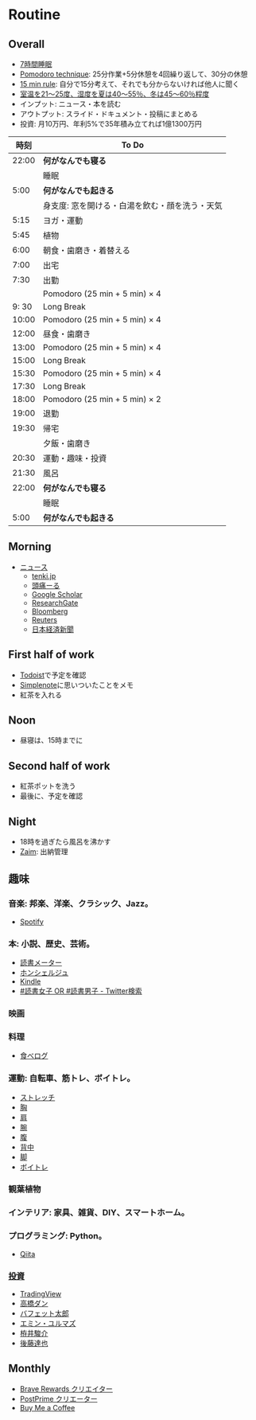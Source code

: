 # Routine
## Overall

- [7時間睡眠](https://www.otsuka.co.jp/suimin/column02.html)
- [Pomodoro technique](https://mynavi-job20s.jp/howto/pomodoro_technique.html): 25分作業+5分休憩を4回繰り返して、30分の休憩
- [15 min rule](https://twitter.com/math_rachel/status/764931533383749632): 自分で15分考えて、それでも分からないければ他人に聞く
- [室温を21～25度、湿度を夏は40～55％、冬は45～60％程度](https://studyhacker.net/columns/best-temperature-efficiency)
- インプット: ニュース・本を読む
- アウトプット: スライド・ドキュメント・投稿にまとめる
- 投資: 月10万円、年利5%で35年積み立てれば1億1300万円

| 時刻  |                     To Do                      |
| ----- | ---------------------------------------------- |
| 22:00 | **何がなんでも寝る**                           |
|       | 睡眠                                           |
| 5:00  | **何がなんでも起きる**                         |
|       | 身支度: 窓を開ける・白湯を飲む・顔を洗う・天気 |
| 5:15  | ヨガ・運動                                     |
| 5:45  | 植物                                           |
| 6:00  | 朝食・歯磨き・着替える                         |
| 7:00  | 出宅                                           |
| 7:30  | 出勤                                           |
|       | Pomodoro (25 min + 5 min) × 4                  |
| 9: 30 | Long Break                                     |
| 10:00 | Pomodoro (25 min + 5 min) × 4                  |
| 12:00 | 昼食・歯磨き                                   |
| 13:00 | Pomodoro (25 min + 5 min) × 4                  |
| 15:00 | Long Break                                     |
| 15:30 | Pomodoro (25 min + 5 min) × 4                  |
| 17:30 | Long Break                                     |
| 18:00 | Pomodoro (25 min + 5 min) × 2                  |
| 19:00 | 退勤                                           |
| 19:30 | 帰宅                                           |
|       | 夕飯・歯磨き                                   |
| 20:30 | 運動・趣味・投資                               |
| 21:30 | 風呂                                           |
| 22:00 | **何がなんでも寝る**                           |
|       | 睡眠                                           |
| 5:00  | **何がなんでも起きる**                         |

## Morning

- [ニュース](./news.md)
  - [tenki.jp](https://tenki.jp/)
  - [頭痛ーる](https://zutool.jp/)
  - [Google Scholar](https://scholar.google.com/scholar?sciupd=1&authuser=0)
  - [ResearchGate](https://www.researchgate.net/)
  - [Bloomberg](https://www.bloomberg.co.jp/)
  - [Reuters](https://jp.reuters.com/)
  - [日本経済新聞](https://www.nikkei.com/)

## First half of work

- [Todoist](https://todoist.com/app/inbox)で予定を確認
- [Simplenote](https://app.simplenote.com/)に思いついたことをメモ
- 紅茶を入れる

## Noon

- 昼寝は、15時までに

## Second half of work

- 紅茶ポットを洗う
- 最後に、予定を確認

## Night

- 18時を過ぎたら風呂を沸かす
- [Zaim](https://zaim.net/): 出納管理

## 趣味
### 音楽: 邦楽、洋楽、クラシック、Jazz。
- [Spotify](https://open.spotify.com/)

### 本: 小説、歴史、芸術。

- [読書メーター](https://bookmeter.com/home)
- [ホンシェルジュ](https://honcierge.jp/)
- [Kindle](https://read.amazon.co.jp/kindle-library)
- [\#読書女子 OR \#読書男子 \- Twitter検索](https://twitter.com/search?q=%23%E8%AA%AD%E6%9B%B8%E5%A5%B3%E5%AD%90%20OR%20%23%E8%AA%AD%E6%9B%B8%E7%94%B7%E5%AD%90%20&src=typed_query&f=live)

### 映画

### 料理

- [食べログ](https://tabelog.com/)

### 運動: 自転車、筋トレ、ボイトレ。
- [ストレッチ](https://www.youtube.com/playlist?list=PLaMEq1-vsIARvdaJv2M-OfQEk-lx4q1Ux)
- [胸](https://www.youtube.com/playlist?list=PLaMEq1-vsIASVbxKutSThsOBklxr5t4Uw)
- [肩](https://www.youtube.com/playlist?list=PLaMEq1-vsIARxVTKZlIh7UedUDJjmuquB)
- [腕](https://www.youtube.com/playlist?list=PLaMEq1-vsIASQ4oT_p5s0cONIDrwaYRr_)
- [腹](https://www.youtube.com/playlist?list=PLaMEq1-vsIAQtwQnnA3_hRjptqhaxrjKU)
- [背中](https://www.youtube.com/playlist?list=PLaMEq1-vsIASozUJFXCMYQ168Lz7F-yNH)
- [脚](https://www.youtube.com/playlist?list=PLaMEq1-vsIAR6cNzI1yaDu-GJBYOpM4_x)
- [ボイトレ](https://www.youtube.com/playlist?list=PLaMEq1-vsIAQgzDHmw1MIBokB1tDxANwE)

### 観葉植物

### インテリア: 家具、雑貨、DIY、スマートホーム。

### プログラミング: Python。

- [Qiita](https://qiita.com/)

### [投資](./investment.md)

- [TradingView](https://jp.tradingview.com/chart/)
- [高橋ダン](https://www.youtube.com/c/DanTakahashiPostPrime/videos)
- [バフェット太郎](https://www.youtube.com/c/%E3%83%90%E3%83%95%E3%82%A7%E3%83%83%E3%83%88%E5%A4%AA%E9%83%8E%E3%81%AE%E6%8A%95%E8%B3%87%E3%83%81%E3%83%A3%E3%83%B3%E3%83%8D%E3%83%AB/videos)
- [エミン・ユルマズ](https://www.youtube.com/channel/UClDM5GP-nYn5gBvDryZDW9w/videos)
- [栫井駿介](https://www.youtube.com/c/Tsubame1045/videos)
- [後藤達也](https://www.youtube.com/c/gototatsuya/videos)

## Monthly

- [Brave Rewards クリエイター](https://publishers.basicattentiontoken.org/publishers/home?locale=ja)
- [PostPrime クリエーター](https://postprime.com/dashboard)
- [Buy Me a Coffee](https://www.buymeacoffee.com/)
